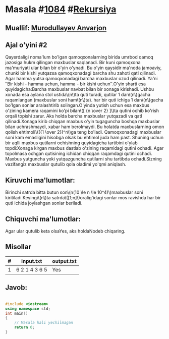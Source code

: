 
<h1>Masala #<a href="https://robocontest.uz/tasks/1084">1084</a> #<a href="https://robocontest.uz/tasks?category=13">Rekursiya</a></h1>
<h2> Muallif: <a href="https://robocontest.uz/profile/lordcoder">Murodullayev Anvarjon</a></h2>
<h2>Ajal o'yini #2</h2>
<p>Qayerdaligi noma'lum bo'lgan qamoqxonalarning birida umrbod qamoq jazosiga hukm qilingan maxbuslar saqlanadi. Bir kuni qamoqxona ma'muriyati ular bilan bir o'yin o'ynadi. Bu o'yin qaysidir ma'noda jamoaviy, chunki bir kishi yutqazsa qamoqxonadagi barcha shu zahoti qatl qilinadi. Agar hamma yutsa qamoqxonadagi barcha maxbuslar ozod qilinadi. Ya'ni ″Bir kishi - hamma uchun, hamma - bir kishi uchun″.O'yin sharti esa quyidagicha:Barcha maxbuslar navbat bilan bir xonaga kirishadi. Ushbu xonada esa aylana stol ustida\(n\)ta quti turadi, qutilar 1 dan\(n\)gacha raqamlangan (maxbuslar soni ham\(n\)ta). har bir quti ichiga 1 dan\(n\)gacha bo'lgan sonlar aralashtirib solingan.O'yinda yutish uchun esa maxbus o'zining kamera raqamini ko'pi bilan\([ {n \over 2} ]\)ta qutini ochib ko'rish orqali topishi zarur. Aks holda barcha maxbuslar yutqazadi va qatl qilinadi.Xonaga kirib chiqqan maxbus o'yin tugaguncha boshqa maxbuslar bilan uchrashmaydi, xabar ham berolmaydi. Bu holatda maxbuslarning omon qolish ehtimoli\(({1 \over 2})^n\)ga teng bo'ladi. Qamoqxonadagi maxbuslar soni kam emasligini hisobga olsak bu ehtimol juda ham past. Shuning uchun bir aqlli maxbus qutilarni ochishning quyidagicha tartibini o'ylab topdi:Xonaga kirgan maxbus dastlab o'zining raqamidagi qutini ochadi. Agar topolmasa ochgan qutisining ichidan chiqqan raqamdagi qutini ochadi. Maxbus yutguncha yoki yutqazguncha qutilarni shu tartibda ochadi.Sizning vazifangiz maxbuslar qutulib qola oladimi yo'qmi aniqlash.</p>
<h2>Kiruvchi ma'lumotlar:</h2>
<p>Birinchi satrda bitta butun son\(n(10 \le n \le 10^4)\)maxbuslar soni kiritiladi.Keyingi\(n\)ta satrda\([1;n]\)oralig'idagi sonlar mos ravishda har bir quti ichida joylashgan sonlar beriladi.</p>
<h2>Chiquvchi ma'lumotlar:</h2>
<p>Agar ular qutulib keta olsaYes, aks holdaNodeb chiqaring.</p>
<h2>Misollar</h2>
<table>
    <thead>
        <tr>
            <th>#</th>
            <th>input.txt</th>
            <th>output.txt</th>
        </tr>
    </thead>
    <tbody>
            <tr>
                <td>1</td>
                <td>6
2
1
4
3
6
5</td>
                <td>Yes</td>
            </tr>
    </tbody>
    </table>
    
<h2>Javob:</h2>

######
```cpp
#include <iostream>
using namespace std;
int main()
{
    // Masala hali yechilmagan
    return 0;
}
```
